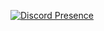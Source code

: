 [![Discord Presence](https://lanyard.cnrad.dev/api/515936835944448020)](https://discord.com/users/515936835944448020)
